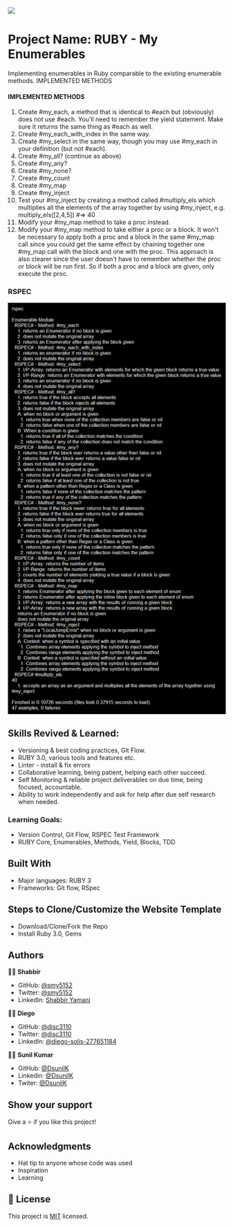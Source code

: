 ![](https://img.shields.io/badge/Microverse-blueviolet)

# Project Name: RUBY - My Enumerables

Implementing enumerables in Ruby comparable to the existing enumerable methods.
IMPLEMENTED METHODS

#### IMPLEMENTED METHODS

1. Create #my_each, a method that is identical to #each but (obviously) does not use #each. You'll need to remember the yield statement. Make sure it returns the same thing as #each as well.
2. Create #my_each_with_index in the same way.
3. Create #my_select in the same way, though you may use #my_each in your definition (but not #each).
4. Create #my_all? (continue as above)
5. Create #my_any?
6. Create #my_none?
7. Create #my_count
8. Create #my_map
9. Create #my_inject
10. Test your #my_inject by creating a method called #multiply_els which multiplies all the elements of the array together by using #my_inject, e.g. multiply_els([2,4,5]) #=> 40
11. Modify your #my_map method to take a proc instead.
12. Modify your #my_map method to take either a proc or a block. It won't be necessary to apply both a proc and a block in the same #my_map call since you could get the same effect by chaining together one #my_map call with the block and one with the proc. This approach is also clearer since the user doesn't have to remember whether the proc or block will be run first. So if both a proc and a block are given, only execute the proc.

### RSPEC

![screenshot](screenshot.png)

## Skills Revived & Learned:

- Versioning & best coding practices, Git Flow.
- RUBY 3.0, various tools and features etc.
- Linter - install & fix errors
- Collaborative learning, being patient, helping each other succeed.
- Self Monitoring & reliable project deliverables on due time, being focused, accountable.
- Ability to work independently and ask for help after due self research when needed.

### Learning Goals:

- Version Control, Git Flow, RSPEC Test Framework
- RUBY Core, Enumerables, Methods, Yield, Blocks, TDD

## Built With

- Major languages: RUBY 3
- Frameworks: Git flow, RSpec

## Steps to Clone/Customize the Website Template

- Download/Clone/Fork the Repo
- Install Ruby 3.0, Gems

## Authors

🧑‍💻 **Shabbir**

- GitHub: [@smy5152](https://github.com/smy5152)
- Twitter: [@smy5152](https://twitter.com/smy5152)
- LinkedIn: [Shabbir Yamani](https://www.linkedin.com/in/shabbirmyamani/)

🧑‍💻 **Diego**

- GitHub: [@disc3110](https://github.com/disc3110)
- Twitter: [@disc3110](https://twitter.com/disc3110)
- LinkedIn: [@diego-solis-277651184](https://www.linkedin.com/in/diego-solis-277651184/)

🧑‍💻 **Sunil Kumar**

- GitHub: [@DsunilK](https://github.com/DsunilK)
- Linkedin: [@DsunilK](https://www.linkedin.com/in/dsunilk/)
- Twiter: [@DsunilK](https://twitter.com/D_sunil_K)

## Show your support

Give a ⭐️ if you like this project!

## Acknowledgments

- Hat tip to anyone whose code was used
- Inspiration
- Learning

## 📝 License

This project is [MIT](./LICENSE) licensed.
